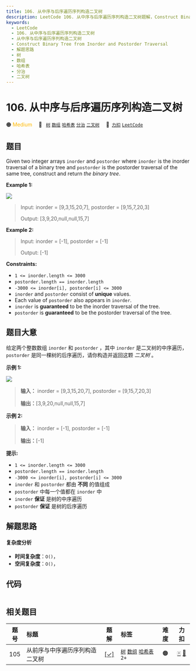 ```yaml
---
title: 106. 从中序与后序遍历序列构造二叉树
description: LeetCode 106. 从中序与后序遍历序列构造二叉树题解，Construct Binary Tree from Inorder and Postorder Traversal，包含解题思路、复杂度分析以及完整的 JavaScript 代码实现。
keywords:
  - LeetCode
  - 106. 从中序与后序遍历序列构造二叉树
  - 从中序与后序遍历序列构造二叉树
  - Construct Binary Tree from Inorder and Postorder Traversal
  - 解题思路
  - 树
  - 数组
  - 哈希表
  - 分治
  - 二叉树
---
```


# 106. 从中序与后序遍历序列构造二叉树

🟠 <font color=#ffb800>Medium</font>&emsp; 🔖&ensp; [`树`](/tag/tree.md) [`数组`](/tag/array.md) [`哈希表`](/tag/hash-table.md) [`分治`](/tag/divide-and-conquer.md) [`二叉树`](/tag/binary-tree.md)&emsp; 🔗&ensp;[`力扣`](https://leetcode.cn/problems/construct-binary-tree-from-inorder-and-postorder-traversal) [`LeetCode`](https://leetcode.com/problems/construct-binary-tree-from-inorder-and-postorder-traversal)

## 题目

Given two integer arrays `inorder` and `postorder` where `inorder` is the
inorder traversal of a binary tree and `postorder` is the postorder traversal
of the same tree, construct and return _the binary tree_.



**Example 1:**

![](https://assets.leetcode.com/uploads/2021/02/19/tree.jpg)

> Input: inorder = [9,3,15,20,7], postorder = [9,15,7,20,3]
> 
> Output: [3,9,20,null,null,15,7]

**Example 2:**

> Input: inorder = [-1], postorder = [-1]
> 
> Output: [-1]

**Constraints:**

  * `1 <= inorder.length <= 3000`
  * `postorder.length == inorder.length`
  * `-3000 <= inorder[i], postorder[i] <= 3000`
  * `inorder` and `postorder` consist of **unique** values.
  * Each value of `postorder` also appears in `inorder`.
  * `inorder` is **guaranteed** to be the inorder traversal of the tree.
  * `postorder` is **guaranteed** to be the postorder traversal of the tree.


## 题目大意

给定两个整数数组 `inorder` 和 `postorder` ，其中 `inorder` 是二叉树的中序遍历， `postorder`
是同一棵树的后序遍历，请你构造并返回这颗 _二叉树_  。



**示例 1:**

![](https://assets.leetcode.com/uploads/2021/02/19/tree.jpg)

> 
> 
> 
> 
> 
> **输入：** inorder = [9,3,15,20,7], postorder = [9,15,7,20,3]
> 
> **输出：**[3,9,20,null,null,15,7]
> 
> 

**示例 2:**

> 
> 
> 
> 
> 
> **输入：** inorder = [-1], postorder = [-1]
> 
> **输出：**[-1]
> 
> 



**提示:**

  * `1 <= inorder.length <= 3000`
  * `postorder.length == inorder.length`
  * `-3000 <= inorder[i], postorder[i] <= 3000`
  * `inorder` 和 `postorder` 都由 **不同** 的值组成
  * `postorder` 中每一个值都在 `inorder` 中
  * `inorder` **保证** 是树的中序遍历
  * `postorder` **保证** 是树的后序遍历


## 解题思路

#### 复杂度分析

- **时间复杂度**：`O()`，
- **空间复杂度**：`O()`，

## 代码

```javascript

```

## 相关题目

<!-- prettier-ignore -->
| 题号 | 标题 | 题解 | 标签 | 难度 | 力扣 |
| :------: | :------ | :------: | :------ | :------: | :------: |
| 105 | 从前序与中序遍历序列构造二叉树 | [[✓]](/problem/0105.md) |  [`树`](/tag/tree.md) [`数组`](/tag/array.md) [`哈希表`](/tag/hash-table.md) `2+` | 🟠 | [🀄️](https://leetcode.cn/problems/construct-binary-tree-from-preorder-and-inorder-traversal) [🔗](https://leetcode.com/problems/construct-binary-tree-from-preorder-and-inorder-traversal) |